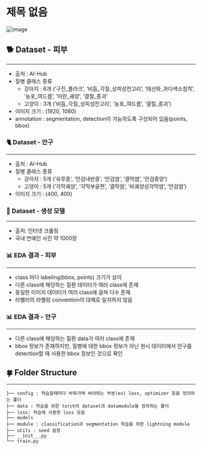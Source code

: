 # 제목 없음

![image](https://github.com/boostcampaitech5/level3_cv_finalproject-cv-15/assets/59987079/0f275485-7d23-4a7f-81d7-e0d419a8acc1)

## 🐕 Dataset - 피부

---

- 출처 : AI-Hub
- 질병 클래스 종류
    - 강아지 : 6개 (’구진_플라크’, ‘비듬_각질_상피성잔고리’, ‘태선화_과다색소침착’, ‘농포_여드름’, ‘미란_궤양’, ‘결절_종괴’
    - 고양이 : 3개 (’비듬_각질_상피성잔고리’, ‘농포_여드름’, ‘결절_종괴’)
- 이미지 크기 : (1920, 1080)
- annotation : segmentation, detection이 가능하도록 구성되어 있음(points, bbox)

### 🐈 Dataset - 안구

---

- 출처 : AI-Hub
- 질병 클래스 종류
    - 강아지 : 5개 (’유루증’, ‘안검내반증’, ‘안검염’, ‘결막염’, ‘안검종양’)
    - 고양이 : 5개 (’각막궤양’, ‘각막부골편’, ‘결막염’, ‘비궤양성각막염’, ‘안검염’)
- 이미지 크기 : (400, 400)

### 🐩 Dataset - 생성 모델

---

- 출처: 인터넷 크롤링
- 국내 연예인 사진 약 1000장

### 📊 EDA 결과 - 피부

---

- class 마다 labeling(bbox, points) 크기가 상이
- 다른 class에 해당하는 질환 데이터가 여러 class에 존재
- 동일한 이미지 데이터가 여러 class에 걸쳐 다수 존재
- 라벨러의 라벨링 convention이 대체로 일치하지 않음
    
    

### 📊 EDA 결과 - 안구

---

- 다른 class에 해당하는 질환 data가 여러 class에 존재
- bbox 정보가 존재하지만, 질병에 대한 bbox 정보가 아닌 원시 데이터에서 안구를 detection할 때 사용한 bbox 정보인 것으로 확인

## 🍀 Folder Structure

---

```
├── config : 학습할때마다 바꿔가며 써야하는 부분(ex) loss, optimizer 등을 정의하는 폴더
├── data : 학습을 위한 torch의 dataset과 datamodule들 정의하는 폴더
├── loss: 학습에 사용한 loss 모음
├── models 
├── module : classification과 segmentation 학습을 위한 lightning module
├── utils : seed 설정
├── __init__.py
└── train.py

```
